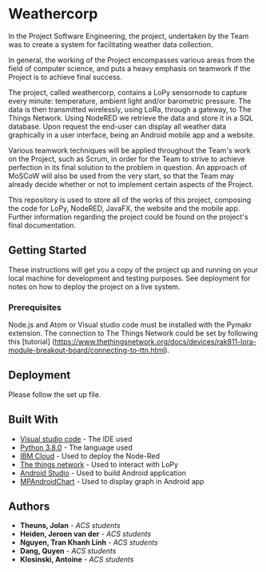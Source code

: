 # Weathercorp

In the Project Software Engineering, the project, undertaken by the Team was to create a system for facilitating weather data collection. 

In general, the working of the Project encompasses various areas from the field of computer science, and puts a heavy emphasis on teamwork if the Project is to achieve final success. 

The project, called weathercorp, contains a LoPy sensornode to capture every minute: temperature, ambient light and/or barometric pressure. The data is then transmitted wirelessly, using LoRa, through a gateway, to The Things Network. Using NodeRED we retrieve the data and store it in a SQL database. Upon request the end-user can display all weather data graphically in a user interface, being an Android mobile app and a website. 

Various teamwork techniques will be applied throughout the Team's work on the Project, 
such as Scrum, in order for the Team to strive to achieve perfection in its final solution to
the problem in question. An approach of MoSCoW will also be used from the very start, so 
that the Team may already decide whether or not to implement certain aspects of the 
Project. 

This repository is used to store all of the works of this project, composing the code for LoPy, NodeRED, JavaFX, the website and the mobile app. Further information regarding the project could be found on the project's final documentation. 

## Getting Started 

These instructions will get you a copy of the project up and running on your local machine for development and testing purposes. See deployment for notes on how to deploy the project on a live system. 

### Prerequisites 

Node.js and Atom or Visual studio code must be installed with the Pymakr extension. The connection to The Things Network could be set by following this [tutorial] (https://www.thethingsnetwork.org/docs/devices/rak811-lora-module-breakout-board/connecting-to-ttn.html). 

## Deployment 

Please follow the set up file. 

## Built With 

* [Visual studio code](https://code.visualstudio.com/) - The IDE used 
* [Python 3.8.0](https://www.python.org/) - The language used
* [IBM Cloud](https://www.ibm.com/cloud) - Used to deploy the Node-Red
* [The things network](https://www.thethingsnetwork.org/) - Used to interact with LoPy
* [Android Studio](https://developer.android.com/studio/) - Used to build Android application
* [MPAndroidChart](https://github.com/PhilJay/MPAndroidChart) - Used to display graph in Android app

## Authors 

* **Theuns, Jolan** - *ACS students*
* **Heiden, Jeroen van der** - *ACS students* 
* **Nguyen, Tran Khanh Linh** - *ACS students* 
* **Dang, Quyen** - *ACS students* 
* **Klosinski, Antoine** - *ACS students* 
